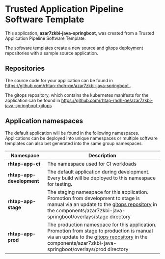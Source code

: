 # Trusted Application Pipeline Software Template

This application, **azar7zkbi-java-springboot**, was created from a Trusted Application Pipeline Software Template.

The software templates create a new source and gitops deployment repositories with a sample source application. 

## Repositories

The source code for your application can be found in [https://github.com/rhtap-rhdh-qe/azar7zkbi-java-springboot ](https://github.com/rhtap-rhdh-qe/azar7zkbi-java-springboot ).
 
The gitops repository, which contains the kubernetes manifests for the application can be found in 
[https://github.com/rhtap-rhdh-qe/azar7zkbi-java-springboot-gitops ](https://github.com/rhtap-rhdh-qe/azar7zkbi-java-springboot-gitops ) 

## Application namespaces 

The default application will be found in the following namespaces. Applications can be deployed into unique namespaces or multiple software templates can also bet generated into the same group namespaces.  

|  Namespace   |  Description   |  
| -------- | -------- |
| **rhtap-app-ci** | The namespace used for CI workloads |
| **rhtap-app-development** | The default application during development. Every build will be deployed to this namespace for testing. |
| **rhtap-app-stage** | The staging namespace for this application. Promotion from development to stage is manual via an update to the [gitops repository](https://github.com/rhtap-rhdh-qe/azar7zkbi-java-springboot-gitops ) in the components/azar7zkbi-java-springboot/overlays/stage directory |
| **rhtap-app-prod** | The production namespace for this application. Promotion from stage to production is manual via an update to the [gitops repository](https://github.com/rhtap-rhdh-qe/azar7zkbi-java-springboot-gitops ) in the components/azar7zkbi-java-springboot/overlays/prod directory |